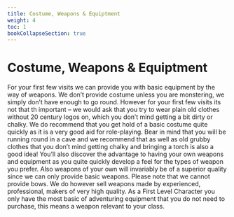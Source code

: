 ```yaml
---
title: Costume, Weapons & Equiptment
weight: 4
toc: 1
bookCollapseSection: true
---
```

# Costume, Weapons & Equiptment
For your first few visits we can provide you with basic equipment by the way of weapons. We don’t provide costume
unless you are monstering, we simply don’t have enough to go round. However for your first few visits its not that
th
important – we would ask that you try to wear plain old clothes without 20 century logos on, which you don’t mind
getting a bit dirty or chalky. We do recommend that you get hold of a basic costume quite quickly as it is a very good aid
for role-playing. Bear in mind that you will be running round in a cave and we recommend that as well as old grubby
clothes that you don’t mind getting chalky and bringing a torch is also a good idea!
You’ll also discover the advantage to having your own weapons and equipment as you quite quickly develop a feel for
the types of weapon you prefer. Also weapons of your own will invariably be of a superior quality since we can only
provide basic weapons. Please note that we cannot provide bows. We do however sell weapons made by experienced,
professional, makers of very high quality.
As a First Level Character you only have the most basic of adventuring equipment that you do not need to purchase, this
means a weapon relevant to your class.